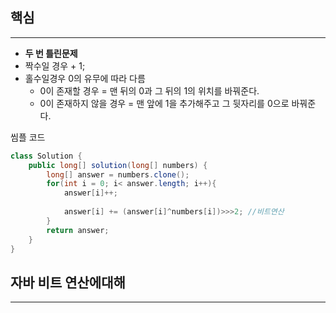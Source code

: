 ## 핵심

---
- **두 번 틀린문제**
- 짝수일 경우 +  1;
- 홀수일경우 0의 유무에 따라 다름
  - 0이 존재할 경우 = 맨 뒤의 0과 그 뒤의 1의 위치를 바꿔준다.
  - 0이 존재하지 않을 경우 = 맨 앞에 1을 추가해주고 그 뒷자리를 0으로 바꿔준다.

씸플 코드
```java
class Solution {
    public long[] solution(long[] numbers) {
        long[] answer = numbers.clone();
        for(int i = 0; i< answer.length; i++){
            answer[i]++;
            
            answer[i] += (answer[i]^numbers[i])>>>2; //비트연산
        }
        return answer;
    }
}
```

## 자바 비트 연산에대해

---

